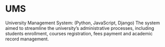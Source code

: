 # UMS

University Management System: (Python, JavaScript, Django)
The system aimed to streamline the university’s administrative processes, including students enrollment, courses registration, fees payment and academic record management.
